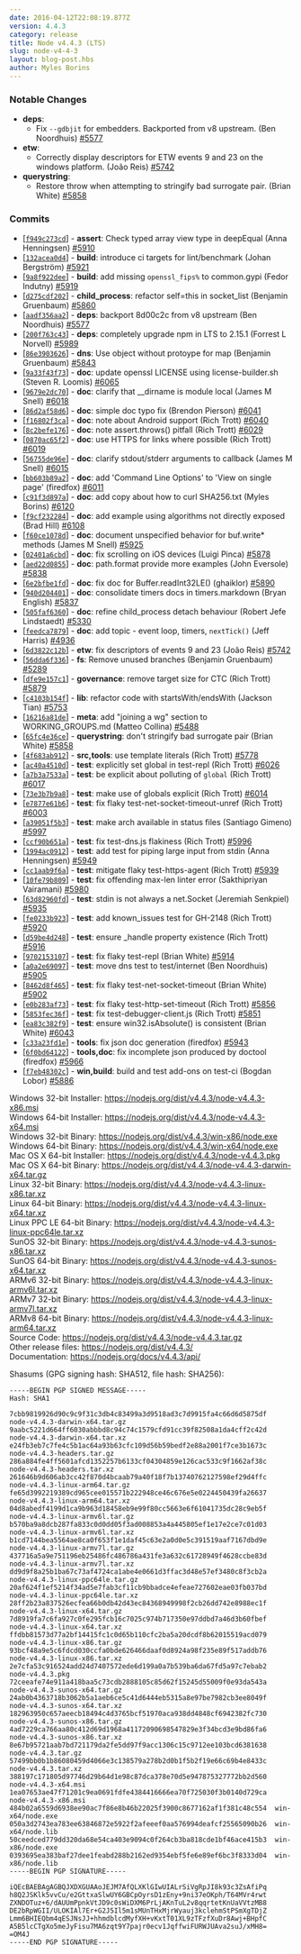 ```yaml
---
date: 2016-04-12T22:08:19.877Z
version: 4.4.3
category: release
title: Node v4.4.3 (LTS)
slug: node-v4-4-3
layout: blog-post.hbs
author: Myles Borins
---
```


### Notable Changes

* **deps**:
  - Fix `--gdbjit` for embedders. Backported from v8 upstream. (Ben Noordhuis) [#5577](https://github.com/nodejs/node/pull/5577)
* **etw**:
  - Correctly display descriptors for ETW events 9 and 23 on the windows platform. (João Reis) [#5742](https://github.com/nodejs/node/pull/5742)
* **querystring**:
  - Restore throw when attempting to stringify bad surrogate pair. (Brian White) [#5858](https://github.com/nodejs/node/pull/5858)

### Commits

* [[`f949c273cd`](https://github.com/nodejs/node/commit/f949c273cd)] - **assert**: Check typed array view type in deepEqual (Anna Henningsen) [#5910](https://github.com/nodejs/node/pull/5910)
* [[`132acea0d4`](https://github.com/nodejs/node/commit/132acea0d4)] - **build**: introduce ci targets for lint/benchmark (Johan Bergström) [#5921](https://github.com/nodejs/node/pull/5921)
* [[`9a8f922dee`](https://github.com/nodejs/node/commit/9a8f922dee)] - **build**: add missing `openssl_fips%` to common.gypi (Fedor Indutny) [#5919](https://github.com/nodejs/node/pull/5919)
* [[`d275cdf202`](https://github.com/nodejs/node/commit/d275cdf202)] - **child_process**: refactor self=this in socket_list (Benjamin Gruenbaum) [#5860](https://github.com/nodejs/node/pull/5860)
* [[`aadf356aa2`](https://github.com/nodejs/node/commit/aadf356aa2)] - **deps**: backport 8d00c2c from v8 upstream (Ben Noordhuis) [#5577](https://github.com/nodejs/node/pull/5577)
* [[`200f763c43`](https://github.com/nodejs/node/commit/200f763c43)] - **deps**: completely upgrade npm in LTS to 2.15.1 (Forrest L Norvell) [#5989](https://github.com/nodejs/node/pull/5989)
* [[`86e3903626`](https://github.com/nodejs/node/commit/86e3903626)] - **dns**: Use object without protoype for map (Benjamin Gruenbaum) [#5843](https://github.com/nodejs/node/pull/5843)
* [[`9a33f43f73`](https://github.com/nodejs/node/commit/9a33f43f73)] - **doc**: update openssl LICENSE using license-builder.sh (Steven R. Loomis) [#6065](https://github.com/nodejs/node/pull/6065)
* [[`9679e2dc70`](https://github.com/nodejs/node/commit/9679e2dc70)] - **doc**: clarify that __dirname is module local (James M Snell) [#6018](https://github.com/nodejs/node/pull/6018)
* [[`86d2af58d6`](https://github.com/nodejs/node/commit/86d2af58d6)] - **doc**: simple doc typo fix (Brendon Pierson) [#6041](https://github.com/nodejs/node/pull/6041)
* [[`f16802f3ca`](https://github.com/nodejs/node/commit/f16802f3ca)] - **doc**: note about Android support (Rich Trott) [#6040](https://github.com/nodejs/node/pull/6040)
* [[`8c2befe176`](https://github.com/nodejs/node/commit/8c2befe176)] - **doc**: note assert.throws() pitfall (Rich Trott) [#6029](https://github.com/nodejs/node/pull/6029)
* [[`0870ac65f2`](https://github.com/nodejs/node/commit/0870ac65f2)] - **doc**: use HTTPS for links where possible (Rich Trott) [#6019](https://github.com/nodejs/node/pull/6019)
* [[`56755de96e`](https://github.com/nodejs/node/commit/56755de96e)] - **doc**: clarify stdout/stderr arguments to callback (James M Snell) [#6015](https://github.com/nodejs/node/pull/6015)
* [[`bb603b89a2`](https://github.com/nodejs/node/commit/bb603b89a2)] - **doc**: add 'Command Line Options' to 'View on single page' (firedfox) [#6011](https://github.com/nodejs/node/pull/6011)
* [[`c91f3d897a`](https://github.com/nodejs/node/commit/c91f3d897a)] - **doc**: add copy about how to curl SHA256.txt (Myles Borins) [#6120](https://github.com/nodejs/node/pull/6120)
* [[`f9cf232284`](https://github.com/nodejs/node/commit/f9cf232284)] - **doc**: add example using algorithms not directly exposed (Brad Hill) [#6108](https://github.com/nodejs/node/pull/6108)
* [[`f60ce1078d`](https://github.com/nodejs/node/commit/f60ce1078d)] - **doc**: document unspecified behavior for buf.write* methods (James M Snell) [#5925](https://github.com/nodejs/node/pull/5925)
* [[`02401a6cbd`](https://github.com/nodejs/node/commit/02401a6cbd)] - **doc**: fix scrolling on iOS devices (Luigi Pinca) [#5878](https://github.com/nodejs/node/pull/5878)
* [[`aed22d0855`](https://github.com/nodejs/node/commit/aed22d0855)] - **doc**: path.format provide more examples (John Eversole) [#5838](https://github.com/nodejs/node/pull/5838)
* [[`6e2bfbe1fd`](https://github.com/nodejs/node/commit/6e2bfbe1fd)] - **doc**: fix doc for Buffer.readInt32LE() (ghaiklor) [#5890](https://github.com/nodejs/node/pull/5890)
* [[`940d204401`](https://github.com/nodejs/node/commit/940d204401)] - **doc**: consolidate timers docs in timers.markdown (Bryan English) [#5837](https://github.com/nodejs/node/pull/5837)
* [[`505faf6360`](https://github.com/nodejs/node/commit/505faf6360)] - **doc**: refine child_process detach behaviour (Robert Jefe Lindstaedt) [#5330](https://github.com/nodejs/node/pull/5330)
* [[`feedca7879`](https://github.com/nodejs/node/commit/feedca7879)] - **doc**: add topic - event loop, timers, `nextTick()` (Jeff Harris) [#4936](https://github.com/nodejs/node/pull/4936)
* [[`6d3822c12b`](https://github.com/nodejs/node/commit/6d3822c12b)] - **etw**: fix descriptors of events 9 and 23 (João Reis) [#5742](https://github.com/nodejs/node/pull/5742)
* [[`56dda6f336`](https://github.com/nodejs/node/commit/56dda6f336)] - **fs**: Remove unused branches (Benjamin Gruenbaum) [#5289](https://github.com/nodejs/node/pull/5289)
* [[`dfe9e157c1`](https://github.com/nodejs/node/commit/dfe9e157c1)] - **governance**: remove target size for CTC (Rich Trott) [#5879](https://github.com/nodejs/node/pull/5879)
* [[`c4103b154f`](https://github.com/nodejs/node/commit/c4103b154f)] - **lib**: refactor code with startsWith/endsWith (Jackson Tian) [#5753](https://github.com/nodejs/node/pull/5753)
* [[`16216a81de`](https://github.com/nodejs/node/commit/16216a81de)] - **meta**: add "joining a wg" section to WORKING_GROUPS.md (Matteo Collina) [#5488](https://github.com/nodejs/node/pull/5488)
* [[`65fc4e36ce`](https://github.com/nodejs/node/commit/65fc4e36ce)] - **querystring**: don't stringify bad surrogate pair (Brian White) [#5858](https://github.com/nodejs/node/pull/5858)
* [[`4f683ab912`](https://github.com/nodejs/node/commit/4f683ab912)] - **src,tools**: use template literals (Rich Trott) [#5778](https://github.com/nodejs/node/pull/5778)
* [[`ac40a4510d`](https://github.com/nodejs/node/commit/ac40a4510d)] - **test**: explicitly set global in test-repl (Rich Trott) [#6026](https://github.com/nodejs/node/pull/6026)
* [[`a7b3a7533a`](https://github.com/nodejs/node/commit/a7b3a7533a)] - **test**: be explicit about polluting of `global` (Rich Trott) [#6017](https://github.com/nodejs/node/pull/6017)
* [[`73e3b7b9a8`](https://github.com/nodejs/node/commit/73e3b7b9a8)] - **test**: make use of globals explicit (Rich Trott) [#6014](https://github.com/nodejs/node/pull/6014)
* [[`e7877e61b6`](https://github.com/nodejs/node/commit/e7877e61b6)] - **test**: fix flaky test-net-socket-timeout-unref (Rich Trott) [#6003](https://github.com/nodejs/node/pull/6003)
* [[`a39051f5b3`](https://github.com/nodejs/node/commit/a39051f5b3)] - **test**: make arch available in status files (Santiago Gimeno) [#5997](https://github.com/nodejs/node/pull/5997)
* [[`ccf90b651a`](https://github.com/nodejs/node/commit/ccf90b651a)] - **test**: fix test-dns.js flakiness (Rich Trott) [#5996](https://github.com/nodejs/node/pull/5996)
* [[`1994ac0912`](https://github.com/nodejs/node/commit/1994ac0912)] - **test**: add test for piping large input from stdin (Anna Henningsen) [#5949](https://github.com/nodejs/node/pull/5949)
* [[`cc1aab9f6a`](https://github.com/nodejs/node/commit/cc1aab9f6a)] - **test**: mitigate flaky test-https-agent (Rich Trott) [#5939](https://github.com/nodejs/node/pull/5939)
* [[`10fe79b809`](https://github.com/nodejs/node/commit/10fe79b809)] - **test**: fix offending max-len linter error (Sakthipriyan Vairamani) [#5980](https://github.com/nodejs/node/pull/5980)
* [[`63d82960fd`](https://github.com/nodejs/node/commit/63d82960fd)] - **test**: stdin is not always a net.Socket (Jeremiah Senkpiel) [#5935](https://github.com/nodejs/node/pull/5935)
* [[`fe0233b923`](https://github.com/nodejs/node/commit/fe0233b923)] - **test**: add known_issues test for GH-2148 (Rich Trott) [#5920](https://github.com/nodejs/node/pull/5920)
* [[`d59be4d248`](https://github.com/nodejs/node/commit/d59be4d248)] - **test**: ensure _handle property existence (Rich Trott) [#5916](https://github.com/nodejs/node/pull/5916)
* [[`9702153107`](https://github.com/nodejs/node/commit/9702153107)] - **test**: fix flaky test-repl (Brian White) [#5914](https://github.com/nodejs/node/pull/5914)
* [[`a0a2e69097`](https://github.com/nodejs/node/commit/a0a2e69097)] - **test**: move dns test to test/internet (Ben Noordhuis) [#5905](https://github.com/nodejs/node/pull/5905)
* [[`8462d8f465`](https://github.com/nodejs/node/commit/8462d8f465)] - **test**: fix flaky test-net-socket-timeout (Brian White) [#5902](https://github.com/nodejs/node/pull/5902)
* [[`e0b283af73`](https://github.com/nodejs/node/commit/e0b283af73)] - **test**: fix flaky test-http-set-timeout (Rich Trott) [#5856](https://github.com/nodejs/node/pull/5856)
* [[`5853fec36f`](https://github.com/nodejs/node/commit/5853fec36f)] - **test**: fix test-debugger-client.js (Rich Trott) [#5851](https://github.com/nodejs/node/pull/5851)
* [[`ea83c382f9`](https://github.com/nodejs/node/commit/ea83c382f9)] - **test**: ensure win32.isAbsolute() is consistent (Brian White) [#6043](https://github.com/nodejs/node/pull/6043)
* [[`c33a23fd1e`](https://github.com/nodejs/node/commit/c33a23fd1e)] - **tools**: fix json doc generation (firedfox) [#5943](https://github.com/nodejs/node/pull/5943)
* [[`6f0bd64122`](https://github.com/nodejs/node/commit/6f0bd64122)] - **tools,doc**: fix incomplete json produced by doctool (firedfox) [#5966](https://github.com/nodejs/node/pull/5966)
* [[`f7eb48302c`](https://github.com/nodejs/node/commit/f7eb48302c)] - **win,build**: build and test add-ons on test-ci (Bogdan Lobor) [#5886](https://github.com/nodejs/node/pull/5886)



Windows 32-bit Installer: https://nodejs.org/dist/v4.4.3/node-v4.4.3-x86.msi<br>
Windows 64-bit Installer: https://nodejs.org/dist/v4.4.3/node-v4.4.3-x64.msi<br>
Windows 32-bit Binary: https://nodejs.org/dist/v4.4.3/win-x86/node.exe<br>
Windows 64-bit Binary: https://nodejs.org/dist/v4.4.3/win-x64/node.exe<br>
Mac OS X 64-bit Installer: https://nodejs.org/dist/v4.4.3/node-v4.4.3.pkg<br>
Mac OS X 64-bit Binary: https://nodejs.org/dist/v4.4.3/node-v4.4.3-darwin-x64.tar.gz<br>
Linux 32-bit Binary: https://nodejs.org/dist/v4.4.3/node-v4.4.3-linux-x86.tar.xz<br>
Linux 64-bit Binary: https://nodejs.org/dist/v4.4.3/node-v4.4.3-linux-x64.tar.xz<br>
Linux PPC LE 64-bit Binary: https://nodejs.org/dist/v4.4.3/node-v4.4.3-linux-ppc64le.tar.xz<br>
SunOS 32-bit Binary: https://nodejs.org/dist/v4.4.3/node-v4.4.3-sunos-x86.tar.xz<br>
SunOS 64-bit Binary: https://nodejs.org/dist/v4.4.3/node-v4.4.3-sunos-x64.tar.xz<br>
ARMv6 32-bit Binary: https://nodejs.org/dist/v4.4.3/node-v4.4.3-linux-armv6l.tar.xz<br>
ARMv7 32-bit Binary: https://nodejs.org/dist/v4.4.3/node-v4.4.3-linux-armv7l.tar.xz<br>
ARMv8 64-bit Binary: https://nodejs.org/dist/v4.4.3/node-v4.4.3-linux-arm64.tar.xz<br>
Source Code: https://nodejs.org/dist/v4.4.3/node-v4.4.3.tar.gz<br>
Other release files: https://nodejs.org/dist/v4.4.3/<br>
Documentation: https://nodejs.org/docs/v4.4.3/api/

Shasums (GPG signing hash: SHA512, file hash: SHA256):
```
-----BEGIN PGP SIGNED MESSAGE-----
Hash: SHA1

7cbb9819926d90c9c9f31c3db4c83499a3d9518ad3c7d9915fa4c66d6d5875df  node-v4.4.3-darwin-x64.tar.gz
9aabc5221d664ff6030abbbd8c94c74c1579cfd91cc39f82508a1da4cff2c42d  node-v4.4.3-darwin-x64.tar.xz
e24fb3eb7c7fe4c5b1ac64a93b63cfc109d56b59bedf2e88a2001f7ce3b1673c  node-v4.4.3-headers.tar.gz
286a884fe4ff5601afcd1352257b6133cf04304859e126cac533c9f1662af38c  node-v4.4.3-headers.tar.xz
261646b9d606ab3cc42f870d4bcaab79a40f18f7b13740762127598ef29d4ffc  node-v4.4.3-linux-arm64.tar.gz
fe65d3992219389cd965cee015571b222948ce46c676e5e0224450439fa26637  node-v4.4.3-linux-arm64.tar.xz
04d8abedf4199d1ca9b963d18458eb9e99f80cc5663e6f61041735dc28c9eb5f  node-v4.4.3-linux-armv6l.tar.gz
b570ba9a8dcb287fa833c0d0dd05f3ad008853a4a445805ef1e17e2ce7c01d03  node-v4.4.3-linux-armv6l.tar.xz
b1cd7144bea5564ae8ca0f653f1e1daf45c63e2a0d0e5c391519aaf7167dbd9e  node-v4.4.3-linux-armv7l.tar.gz
437716a5a9e751196eb25486fc486786a431fe3a632c61728949f4628ccbe83d  node-v4.4.3-linux-armv7l.tar.xz
dd9d9f8a25b1ba67c73af4724ca1abe4e0661d3ffac3d48e57ef3480c8f3cb2a  node-v4.4.3-linux-ppc64le.tar.gz
20af624f1ef5214f34ad5e7fab3cf11cb9bbadce4efeae727602eae03fb037bd  node-v4.4.3-linux-ppc64le.tar.xz
28ff2b23a837526ecfea66b0db42d43ec84368949998f2cb26dd742e8988ec1f  node-v4.4.3-linux-x64.tar.gz
7d8919fa7c6fa927c0fe295fcb16c7025c974b717350e97ddbd7a46d3b60fbef  node-v4.4.3-linux-x64.tar.xz
ffdbb81573d77a2bf14415fc1c0d65b110cfc2ba5a20dcdf8b62015519acd079  node-v4.4.3-linux-x86.tar.gz
93bcf48a9e5c6fdcd030ccfa0bde626466daaf0d8924a98f235e89f517addb76  node-v4.4.3-linux-x86.tar.xz
2e7cfa53c916524add24d7407572ede6d199a0a7b539ba6da67fd5a97c7ebab2  node-v4.4.3.pkg
72ceeafe74e911a418baa5c73cdb2888105c85d62f15245d55009f0e93da543a  node-v4.4.3-sunos-x64.tar.gz
24ab0b4363718b3062b5a1aeb6ce5c41d6444eb5315a8e97be7982cb3ee8049f  node-v4.4.3-sunos-x64.tar.xz
182963950c657aeecb18494c4d3765bcf51970aca938dd4848cf6942382fc730  node-v4.4.3-sunos-x86.tar.gz
4ad7229ca766aa80c412d69d1968a41172090698547829e3f34bcd3e9bd86fa6  node-v4.4.3-sunos-x86.tar.xz
8e67b95721aab7bd721179da2fe5dd97f9acc1306c15c9712ee103bcd6381638  node-v4.4.3.tar.gz
57499bb0b1b86080459d4066e3c138579a278b2d0b1f5b2f19e66c69b4e8433c  node-v4.4.3.tar.xz
388197c171805d97746d29b64d1e98c87dca378e70d5e947875327772bb2d560  node-v4.4.3-x64.msi
1ea07653ae47f71201c9ea0691fdfe4384416666ea70f725030f3b0140d729ca  node-v4.4.3-x86.msi
484b02a6559d6938ee90ac7f86e8b46b22025f3900c8677162af1f381c48c554  win-x64/node.exe
050a3d2743ea783ee63846872e5922f2afeeef0aa576994deafcf25565090b26  win-x64/node.lib
50ceedced779dd320da68e54ca403e9094c0f264cb3ba818cde1bf46ace415b3  win-x86/node.exe
0393695ea383baf27dee1feabd288b2162ed9354ebf5fe6e89ef6bc3f8333d04  win-x86/node.lib
-----BEGIN PGP SIGNATURE-----

iQEcBAEBAgAGBQJXDXGUAAoJEJM7AfQLXKlGIwUIALrSiVgRpJI8k93c3ZsAfiPq
h8Q2JSKlk5vvCu/e2GttxaSlwUY6GBCpOyrsD1zEny+9ni37eOKph/T64MVr4rwt
ZXNDOTuz+6/dAUUmPpnkVtJD9c0sWiDXM6PrLjAKnTuL2v8qqrtetKnUaVVtzMB8
DE2bRpWGII/ULOKIAl7Er+G2J5Il5m1sMUnTHxMjrWyauj3kclehmStPSmXgTDjZ
Lmm6BHIEQbm4qESJNsJJ+hhmdblcdMyfXH+vKxtT01XL9zTFzfXuDr8Awj+BHpfC
A5B5lcCTgXo5meJyFisu7MA6zqt9Y7pajr0ecv1JqffwiFURWJUAva2suJ/xMH8=
=OM4J
-----END PGP SIGNATURE-----

```
